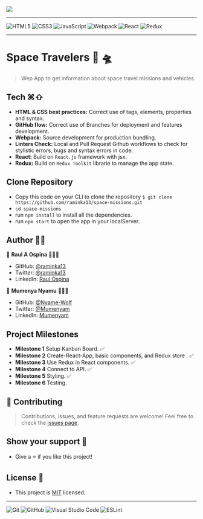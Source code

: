 ![](https://img.shields.io/badge/Microverse-blueviolet)

----
![HTML5](https://img.shields.io/badge/html5-%23E34F26.svg?style=for-the-badge&logo=html5&logoColor=white) ![CSS3](https://img.shields.io/badge/css3-%231572B6.svg?style=for-the-badge&logo=css3&logoColor=white) ![JavaScript](https://img.shields.io/badge/javascript-%23323330.svg?style=for-the-badge&logo=javascript&logoColor=%23F7DF1E)
![Webpack](https://img.shields.io/badge/webpack-%238DD6F9.svg?style=for-the-badge&logo=webpack&logoColor=black) ![React](https://img.shields.io/badge/react-%2320232a.svg?style=for-the-badge&logo=react&logoColor=%2361DAFB) ![Redux](https://img.shields.io/badge/redux-%23593d88.svg?style=for-the-badge&logo=redux&logoColor=white)

----
# Space Travelers 🚀 🛸
> Wep App to get information about space travel missions and vehicles.


<!-- ## Static Deploy
- [Github Pages](https://raminka13.github.io/bookstore) -->

## Tech ⌘⇧
- **HTML & CSS best practices:** Correct use of tags, elements, properties and syntax.
- **GitHub flow:**  Correct use of Branches for deployment and features development.
- **Webpack:**  Source development for production bundling.
- **Linters Check:** Local and Pull Request Github workflows to check for stylistic errors, bugs and syntax errors in code.
- **React:** Build on `React.js` framework with jsx.
- **Redux:** Build on `Redux Toolkit` librarie to manage the app state.

## Clone Repository
- Copy this code on your CLI to clone the repository `$ git clone https://github.com/raminka13/space-missions.git`
- `cd space-missions`
- run `npm install` to install all the dependencies.
- run `npm start` to open the app in your localServer.


## Author ✍🏼
👤 **Raul A Ospina** 🧑🏻‍💻
- GitHub: [@raminka13](https://github.com/raminka13)
- Twitter: [@raminka13](https://twitter.com/raminka13)
- LinkedIn: [Raul Ospina](http://linkedin.com/in/raul-ospina)

👤 **Mumenya Nyamu** 🧑🏻‍💻
- GitHub: [@Nyame-Wolf](https://github.com/Nyame-Wolf)
- Twitter: [@Mumenyam](https://twitter.com/Mumenyam)
- LinkedIn: [Mumenyam](https://www.linkedin.com/in/mumenya-nyamu-software-engineer-data-enthusiast/)

## Project Milestones
- **Milestone 1** Setup Kanban Board. ✅
- **Milestone 2** Create-React-App, basic components, and Redux store . ✅
- **Milestone 3** Use Redux in React components. ✅
- **Milestone 4** Connect to API. ✅
- **Milestone 5** Styling. ✅
- **Milestone 6** Testing. 


## 🤝 Contributing
> Contributions, issues, and feature requests are welcome!
Feel free to check the [issues page](https://github.com/raminka13/space-missions/issues).

## Show your support 🦾
- Give a ⭐️ if you like this project!

## License 📝 
- This project is [MIT](LICENSE) licensed.

----
![Git](https://img.shields.io/badge/git-%23F05033.svg?style=for-the-badge&logo=git&logoColor=white) ![GitHub](https://img.shields.io/badge/github-%23121011.svg?style=for-the-badge&logo=github&logoColor=white) ![Visual Studio Code](https://img.shields.io/badge/Visual%20Studio%20Code-0078d7.svg?style=for-the-badge&logo=visual-studio-code&logoColor=white) ![ESLint](https://img.shields.io/badge/ESLint-4B3263?style=for-the-badge&logo=eslint&logoColor=white)
